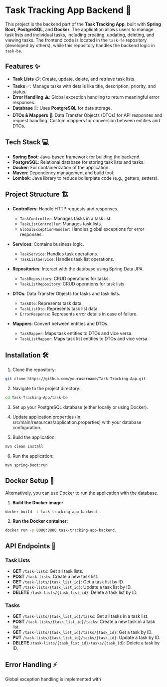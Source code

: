 # Task Tracking App Backend 🚀

This project is the backend part of the **Task Tracking App**, built with **Spring Boot**, **PostgreSQL**, and **Docker**. The application allows users to manage task lists and individual tasks, including creating, updating, deleting, and viewing tasks. The frontend code is located in the `task-fe` repository (developed by others), while this repository handles the backend logic in `task-be`.

## Features ✨

- **Task Lists** 📋: Create, update, delete, and retrieve task lists.
- **Tasks** ✅: Manage tasks with details like title, description, priority, and status.
- **Error Handling** ⚠️: Global exception handling to return meaningful error responses.
- **Database** 🗄️: Uses **PostgreSQL** for data storage.
- **DTOs & Mappers** 🔄: Data Transfer Objects (DTOs) for API responses and request handling. Custom mappers for conversion between entities and DTOs.

## Tech Stack 💻

- **Spring Boot**: Java-based framework for building the backend.
- **PostgreSQL**: Relational database for storing task lists and tasks.
- **Docker**: For containerization of the application.
- **Maven**: Dependency management and build tool.
- **Lombok**: Java library to reduce boilerplate code (e.g., getters, setters).

## Project Structure 🏗️

- **Controllers**: Handle HTTP requests and responses.
  - `TaskController`: Manages tasks in a task list.
  - `TaskListController`: Manages task lists.
  - `GlobalExceptionHandler`: Handles global exceptions for error responses.

- **Services**: Contains business logic.
  - `TaskService`: Handles task operations.
  - `TaskListService`: Handles task list operations.

- **Repositories**: Interact with the database using Spring Data JPA.
  - `TaskRepository`: CRUD operations for tasks.
  - `TaskListRepository`: CRUD operations for task lists.

- **DTOs**: Data Transfer Objects for tasks and task lists.
  - `TaskDto`: Represents task data.
  - `TaskListDto`: Represents task list data.
  - `ErrorResponse`: Represents error details in case of failure.

- **Mappers**: Convert between entities and DTOs.
  - `TaskMapper`: Maps task entities to DTOs and vice versa.
  - `TaskListMapper`: Maps task list entities to DTOs and vice versa.

## Installation 🛠️

1. Clone the repository:

```bash
git clone https://github.com/yourusername/Task-Tracking-App.git
```

2. Navigate to the project directory:

```bash
cd Task-Tracking-App/task-be
```

3. Set up your PostgreSQL database (either locally or using Docker).

4. Update application.properties (in src/main/resources/application.properties) with your database configuration.

5. Build the application:

```bash
mvn clean install
```

6. Run the application:

```bash
mvn spring-boot:run
```

## Docker Setup 🐳

Alternatively, you can use Docker to run the application with the database.

1. **Build the Docker image:**

```bash
docker build -t task-tracking-app-backend .
```

2. **Run the Docker container:**


```bash
docker run -p 8080:8080 task-tracking-app-backend.
```

## API Endpoints 📡

### Task Lists

- **GET** `/task-lists`: Get all task lists.
- **POST** `/task-lists`: Create a new task list.
- **GET** `/task-lists/{task_list_id}`: Get a task list by ID.
- **PUT** `/task-lists/{task_list_id}`: Update a task list by ID.
- **DELETE** `/task-lists/{task_list_id}`: Delete a task list by ID.

### Tasks

- **GET** `/task-lists/{task_list_id}/tasks`: Get all tasks in a task list.
- **POST** `/task-lists/{task_list_id}/tasks`: Create a new task in a task list.
- **GET** `/task-lists/{task_list_id}/tasks/{task_id}`: Get a task by ID.
- **PUT** `/task-lists/{task_list_id}/tasks/{task_id}`: Update a task by ID.
- **DELETE** `/task-lists/{task_list_id}/tasks/{task_id}`: Delete a task by ID.

## Error Handling ⚡

Global exception handling is implemented with
